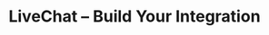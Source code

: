 ---
title: LiveChat – Build Your Integration

menuTitle: Build your <u>integration</u>

themeColor: violet

includes:
  - introduction
  - webhooks
  - publish
  
---